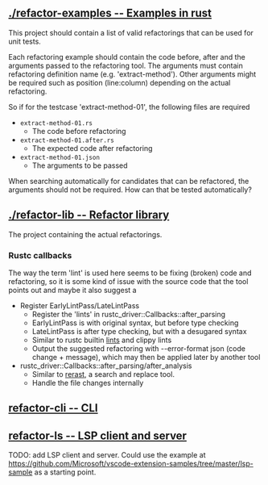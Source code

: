 ## [./refactor-examples -- Examples in rust](./refactor-examples)
This project should contain a list of valid refactorings that can be used for unit tests.

Each refactoring example should contain the code before, after and the arguments passed to the refactoring tool. The arguments must contain refactoring definition name (e.g. 'extract-method'). Other arguments might be required such as position (line:column) depending on the actual refactoring.

So if for the testcase 'extract-method-01', the following files are required
* `extract-method-01.rs`
    * The code before refactoring
* `extract-method-01.after.rs`
    * The expected code after refactoring
* `extract-method-01.json`
    * The arguments to be passed

When searching automatically for candidates that can be refactored, the arguments should not be required. How can that be tested automatically?

## [./refactor-lib -- Refactor library](./refactor-lib)
The project containing the actual refactorings. 

### Rustc callbacks

The way the term 'lint' is used here seems to be fixing (broken) code and refactoring, so it is some kind of issue with the source code that the tool points out and maybe it also suggest a 

* Register EarlyLintPass/LateLintPass
    * Register the 'lints' in rustc_driver::Callbacks::after_parsing
    * EarlyLintPass is with original syntax, but before type checking
    * LateLintPass is after type checking, but with a desugared syntax
    * Similar to rustc builtin [lints](https://rust-lang.github.io/rustc-guide/diagnostics.html#lints) and clippy lints
    * Output the suggested refactoring with --error-format json (code change + message),
    which may then be applied later by another tool
* rustc_driver::Callbacks::after_parsing/after_analysis
    * Similar to [rerast](https://github.com/google/rerast/), a search and replace tool.
    * Handle the file changes internally

## [refactor-cli -- CLI](./refactor-cli)


## [refactor-ls -- LSP client and server](./refactor-ls)
TODO: add LSP client and server. Could use the example at https://github.com/Microsoft/vscode-extension-samples/tree/master/lsp-sample as a starting point.
